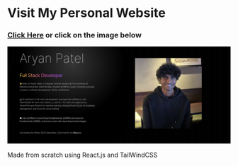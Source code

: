 # Visit My Personal Website
### **[Click Here](https://aryan-patel-portfolio.vercel.app/)** or click on the image below
[![Website-Screenshot](screenshot/aboutme.png)](https://aryan-patel-portfolio.vercel.app/)

Made from scratch using React.js and TailWindCSS
